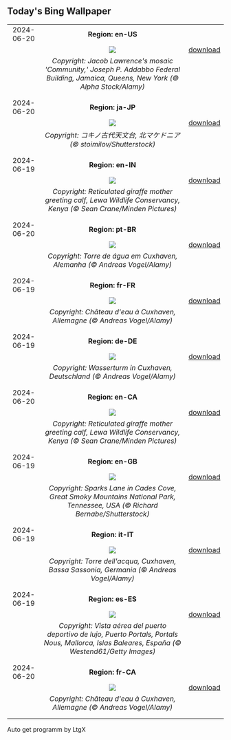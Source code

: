 ## Today's Bing Wallpaper
|      |      |      |
| :----: | :----: | :----: |
|2024-06-20|**Region: en-US**||
||![](https://www.bing.com/th?id=OHR.LawrenceMosaic_EN-US0314379909_UHD.jpg&pid=hp&w=1152&h=648&rs=1&c=4)| [download](https://www.bing.com/th?id=OHR.LawrenceMosaic_EN-US0314379909_UHD.jpg)|
||*Copyright: Jacob Lawrence's mosaic 'Community,' Joseph P. Addabbo Federal Building, Jamaica, Queens, New York (© Alpha Stock/Alamy)*
||
|||
|2024-06-20|**Region: ja-JP**||
||![](https://www.bing.com/th?id=OHR.KokinoMacedonia_JA-JP1713805484_UHD.jpg&pid=hp&w=1152&h=648&rs=1&c=4)| [download](https://www.bing.com/th?id=OHR.KokinoMacedonia_JA-JP1713805484_UHD.jpg)|
||*Copyright: コキノ古代天文台, 北マケドニア (© stoimilov/Shutterstock)*
||
|||
|2024-06-19|**Region: en-IN**||
||![](https://www.bing.com/th?id=OHR.LewaGiraffe_EN-IN6464213350_UHD.jpg&pid=hp&w=1152&h=648&rs=1&c=4)| [download](https://www.bing.com/th?id=OHR.LewaGiraffe_EN-IN6464213350_UHD.jpg)|
||*Copyright: Reticulated giraffe mother greeting calf, Lewa Wildlife Conservancy, Kenya (© Sean Crane/Minden Pictures)*
||
|||
|2024-06-20|**Region: pt-BR**||
||![](https://www.bing.com/th?id=OHR.CuxhavenTower_PT-BR2536351203_UHD.jpg&pid=hp&w=1152&h=648&rs=1&c=4)| [download](https://www.bing.com/th?id=OHR.CuxhavenTower_PT-BR2536351203_UHD.jpg)|
||*Copyright: Torre de água em Cuxhaven, Alemanha (© Andreas Vogel/Alamy)*
||
|||
|2024-06-19|**Region: fr-FR**||
||![](https://www.bing.com/th?id=OHR.CuxhavenTower_FR-FR4564976759_UHD.jpg&pid=hp&w=1152&h=648&rs=1&c=4)| [download](https://www.bing.com/th?id=OHR.CuxhavenTower_FR-FR4564976759_UHD.jpg)|
||*Copyright: Château d'eau à Cuxhaven, Allemagne (© Andreas Vogel/Alamy)*
||
|||
|2024-06-19|**Region: de-DE**||
||![](https://www.bing.com/th?id=OHR.CuxhavenTower_DE-DE4991048453_UHD.jpg&pid=hp&w=1152&h=648&rs=1&c=4)| [download](https://www.bing.com/th?id=OHR.CuxhavenTower_DE-DE4991048453_UHD.jpg)|
||*Copyright: Wasserturm in Cuxhaven, Deutschland (© Andreas Vogel/Alamy)*
||
|||
|2024-06-20|**Region: en-CA**||
||![](https://www.bing.com/th?id=OHR.LewaGiraffe_EN-CA8570636554_UHD.jpg&pid=hp&w=1152&h=648&rs=1&c=4)| [download](https://www.bing.com/th?id=OHR.LewaGiraffe_EN-CA8570636554_UHD.jpg)|
||*Copyright: Reticulated giraffe mother greeting calf, Lewa Wildlife Conservancy, Kenya (© Sean Crane/Minden Pictures)*
||
|||
|2024-06-19|**Region: en-GB**||
||![](https://www.bing.com/th?id=OHR.CadesCove_EN-GB3888481980_UHD.jpg&pid=hp&w=1152&h=648&rs=1&c=4)| [download](https://www.bing.com/th?id=OHR.CadesCove_EN-GB3888481980_UHD.jpg)|
||*Copyright: Sparks Lane in Cades Cove, Great Smoky Mountains National Park, Tennessee, USA (© Richard Bernabe/Shutterstock)*
||
|||
|2024-06-19|**Region: it-IT**||
||![](https://www.bing.com/th?id=OHR.CuxhavenTower_IT-IT3147341965_UHD.jpg&pid=hp&w=1152&h=648&rs=1&c=4)| [download](https://www.bing.com/th?id=OHR.CuxhavenTower_IT-IT3147341965_UHD.jpg)|
||*Copyright: Torre dell'acqua, Cuxhaven, Bassa Sassonia, Germania (© Andreas Vogel/Alamy)*
||
|||
|2024-06-19|**Region: es-ES**||
||![](https://www.bing.com/th?id=OHR.SuperyachtCupPalma_ES-ES7519747010_UHD.jpg&pid=hp&w=1152&h=648&rs=1&c=4)| [download](https://www.bing.com/th?id=OHR.SuperyachtCupPalma_ES-ES7519747010_UHD.jpg)|
||*Copyright: Vista aérea del puerto deportivo de lujo, Puerto Portals, Portals Nous, Mallorca, Islas Baleares, España (© Westend61/Getty Images)*
||
|||
|2024-06-20|**Region: fr-CA**||
||![](https://www.bing.com/th?id=OHR.CuxhavenTower_FR-CA9531347179_UHD.jpg&pid=hp&w=1152&h=648&rs=1&c=4)| [download](https://www.bing.com/th?id=OHR.CuxhavenTower_FR-CA9531347179_UHD.jpg)|
||*Copyright: Château d'eau à Cuxhaven, Allemagne (© Andreas Vogel/Alamy)*
||
|||

Auto get programm by LtgX

